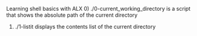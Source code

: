 Learning shell basics with ALX
0) ./0-current_working_directory is a script that shows the absolute path of the current directory
1) ./1-listit displays the contents list of the current directory
